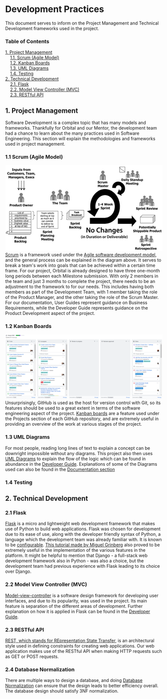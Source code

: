 # Development Practices
This document serves to inform on the Project Management and Technical Development frameworks used in the project.
### Table of Contents
[1. Project Management](#project)<br>
&nbsp; &nbsp; [1.1. Scrum (Agile Model)](#scrum)<br>
&nbsp; &nbsp; [1.2. Kanban Boards](#kanban)<br>
&nbsp; &nbsp; [1.3. UML Diagrams](#uml)<br>
&nbsp; &nbsp; [1.4. Testing](#testing)<br>
[2. Technical Development](#tech)<br>
&nbsp; &nbsp; [2.1. Flask](#flask)<br>
&nbsp; &nbsp; [2.2. Model View Controller (MVC)](#mvc)<br>
&nbsp; &nbsp; [2.3. RESTful API](#rest)<br>

## 1. Project Management <a name="project">
Software Development is a complex topic that has many models and frameworks. Thankfully for Orbital and our Mentor, the development team had a chance to learn about the many practices used in Software Engineering.
This section will explain the methodologies and frameworks used in project management.
### 1.1 Scrum (Agile Model) <a name="scrum">
![Scrum](/docs/images/Scrum.png)<br>
[Scrum](https://en.wikipedia.org/wiki/Scrum_(software_development)) is a framework used under the [Agile software development model](https://en.wikipedia.org/wiki/Agile_software_development), 
and the general process can be explained in the diagram above. It serves to break a team's work into goals that can be achieved within a certain time frame.
For our project, Orbital is already designed to have three one-month long periods between each Milestone submission. 
With only 2 members in the team and just 3 months to complete the project, there needs to be an adjustment to the framework to for our needs. 
This includes having both members as part of the Development Team, with 1 member taking the role of the Product Manager, and the other taking the role of the Scrum Master.
For our documentation, User Guides represent guidance on Business Requirements, while the Developer Guide represents guidance on the Product Development aspect of the project.

### 1.2 Kanban Boards <a name="kanban">
![Kanban](/docs/images/Kanban.png)<br>
Unsurprisingly, GitHub is used as the host for version control with Git, so its features should be used to a great extent in terms of the software engineering aspect of the project.
[Kanban boards](https://en.wikipedia.org/wiki/Kanban_board) are a feature used under the Projects section of each GitHub repository, and are extremely useful in providing an overview of the work at various stages of the project.

### 1.3 UML Diagrams <a name="uml">
For most people, reading long lines of text to explain a concept can be downright impossible without any diagrams. 
This project also then uses [UML Diagrams](https://en.wikipedia.org/wiki/Unified_Modeling_Language) to explain the flow of the logic which can be found in abundance in the [Developer Guide](/docs/DeveloperGuide.md).
Explanations of some of the Diagrams used can also be found in the [Documentation section](/docs/DeveloperGuide.md#doc)

### 1.4 Testing <a name="testing">

## 2. Technical Development <a name="tech">
### 2.1 Flask <a name="flask">
[Flask](https://flask.palletsprojects.com/en/1.1.x/) is a micro and lightweight web development framework that makes use of Python to build web applications. 
Flask was chosen for development due to its ease of use, along with the developer friendly syntax of Python, a language which the development team was already familiar with.
It is known to be [configurable](https://flask.palletsprojects.com/en/1.1.x/foreword/#what-does-micro-mean).
[This tutorial made by Miguel Grinberg](https://blog.miguelgrinberg.com/post/the-flask-mega-tutorial-part-i-hello-world) also proved to be extremely useful in the implementation of the various features in the platform.
It might be helpful to mention that Django - a full-stack web development framework also in Python - was also a choice, but the development team had previous experience with Flask leading to its choice over Django.

### 2.2 Model View Controller (MVC) <a name="mvc">
[Model-view-controller](https://en.wikipedia.org/wiki/Model%E2%80%93view%E2%80%93controller) is a software design framework for developing user interfaces, and due to its popularity, was used in the project.
Its main feature is separation of the different areas of development.
Further explanation on how it is applied in Flask can be found in the [Developer Guide](DeveloperGuide.md#arch).

### 2.3 RESTful API <a name="rest">
[REST, which stands for REpresentation State Transfer](https://en.wikipedia.org/wiki/Representational_state_transfer), is an architectural style used in defining constraints for creating web applications.
Our web application makes use of the RESTful API when making HTTP requests such as GET or POST requests.

### 2.4 Database Normalization <a name="normal">
There are multiple ways to design a database, and doing [Database Normalization](https://en.wikipedia.org/wiki/Database_normalization) can ensure that the design leads to better efficiency overall.
The database design should satisfy 3NF normalization.